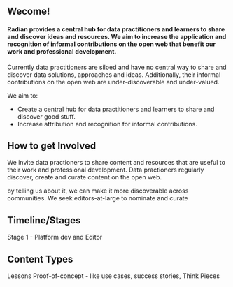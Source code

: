 ## Wecome!

#### Radian provides a central hub for data practitioners and learners to share and discover ideas and resources.  We aim to increase the application and recognition of informal contributions on the open web that benefit our work and professional development.

Currently data practitioners are siloed and have no central way to share and discover data solutions, approaches and ideas. Additionally, their informal contributions on the open web are under-discoverable and under-valued.

We aim to:
* Create a central hub for data practitioners and learners to share and discover good stuff.
* Increase attribution and recognition for informal contributions.

## How to get Involved
We invite data practioners to share content and resources that are useful to their work and professional development. Data practioners regularly discover, create and curate content on the open web. 

by telling us about it, we can make it more discoverable across communities. We seek editors-at-large to nominate and curate 

## Timeline/Stages

Stage 1 - Platform dev and Editor


## Content Types
Lessons
Proof-of-concept - like use cases, success stories, 
Think Pieces

